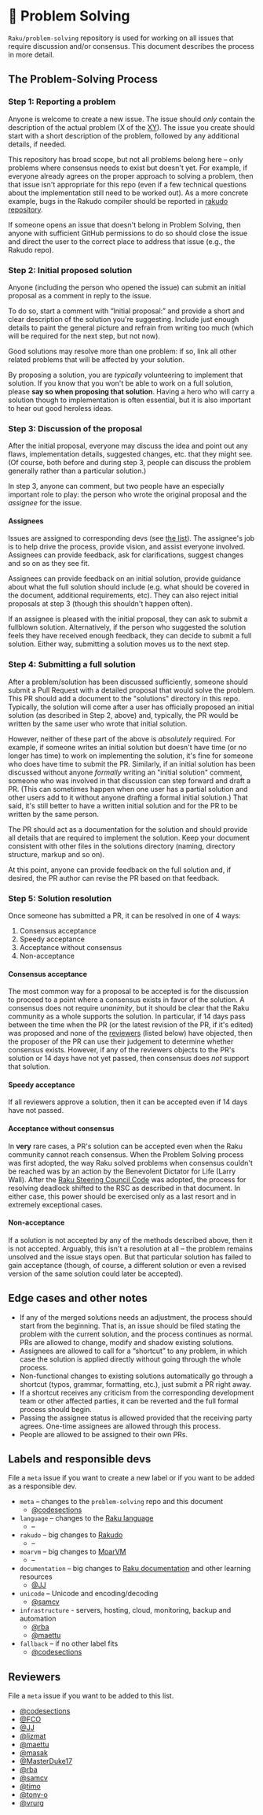 # 🦋 Problem Solving

`Raku/problem-solving` repository is used for working on all issues
that require discussion and/or consensus. This document describes the
process in more detail.

## The Problem-Solving Process
### Step 1: Reporting a problem

Anyone is welcome to create a new issue. The issue should *only*
contain the description of the actual problem (X of the
[XY](https://en.wikipedia.org/wiki/XY_problem)). The issue you
create should start with a short description of the problem,
followed by any additional details, if needed.

This repository has broad scope, but not all problems belong
here – only problems where consensus needs to exist but doesn't yet.
For example, if everyone already agrees on the proper approach to 
solving a problem, then that issue isn't appropriate for this repo 
(even if a few technical questions about the implementation still 
need to be worked out).  As a more concrete example, bugs in the 
Rakudo compiler should be reported in
[rakudo repository](https://github.com/rakudo/rakudo/issues).

If someone opens an issue that doesn't belong in Problem Solving,
then anyone with sufficient GitHub permissions to do so should close
the issue and direct the user to the correct place to address that 
issue (e.g., the Rakudo repo).

### Step 2: Initial proposed solution

Anyone (including the person who opened the issue) can
submit an initial proposal as a comment in reply to the issue. 

To do so, start a comment with “Initial proposal:” and provide a short and
clear description of the solution you're suggesting. Include just enough 
details to paint the general picture and refrain from writing too much 
(which will be required for the next step, but not now).

Good solutions may resolve more than one problem: if so, link all other
related problems that will be affected by your solution.

By proposing a solution, you are _typically_ volunteering to implement 
that solution.  If you know that you won't be able to work on a 
full solution, please **say so when proposing that solution**. Having a 
hero who will carry a solution though to implementation is often 
essential, but it is also  important to hear out good heroless ideas.

### Step 3: Discussion of the proposal

After the initial proposal, everyone may discuss the idea and point
out any flaws, implementation details, suggested changes, etc. that 
they might see.  (Of course, both before and during step 3, people 
can discuss the problem generally rather than a particular solution.)

In step 3, anyone can comment, but two people have an especially 
important role to play: the person who wrote the original proposal
and the _assignee_ for the issue.

#### Assignees

Issues are assigned to corresponding devs (see
[the list](#labels-and-responsible-devs)). The assignee's job is
to help drive the process, provide vision, and assist everyone
involved. Assignees can provide feedback, ask for clarifications,
suggest changes and so on as they see fit. 

Assignees can provide feedback on an initial solution, provide guidance
about what the full solution should include (e.g. what should be
covered in the document, additional requirements, etc). They can also 
reject initial proposals at step 3 (though this shouldn't happen often).

If an assignee is pleased with the initial proposal, they can ask to
submit a fullblown solution.  Alternatively, if the person who suggested 
the solution feels they have received enough feedback, they can decide to
submit a full solution.  Either way, submitting a solution moves us to the
next step.


### Step 4: Submitting a full solution

After a problem/solution has been discussed sufficiently, someone should
submit a Pull Request with a detailed proposal that would solve the problem.  
This PR should add a document to the "solutions" directory in this repo.
Typically, the solution will come after a user has officially proposed an
initial solution (as described in Step 2, above) and, typically, the PR would
be written by the same user who wrote that initial solution.

However, neither of these part of the above is _absolutely_ required.  For 
example, if someone writes an initial solution but doesn't have time (or no
longer has time) to work on implementing the solution, it's fine for someone 
who does have time to submit the PR.  Similarly, if an initial solution has 
been discussed without anyone _formally_ writing an "initial solution" comment,
someone who was involved in that discussion can step forward and draft a PR. 
(This can sometimes happen when one user has a partial solution and other
users add to it without anyone drafting a formal initial solution.)  That said,
it's still better to have a written initial solution and for the PR to be written
by the same person.

The PR should act as a documentation for the solution and should provide
all details that are required to implement the solution. Keep your document
consistent with other files in the solutions directory (naming, directory
structure, markup and so on).

At this point, anyone can provide feedback on the full solution and, if
desired, the PR author can revise the PR based on that feedback.


### Step 5: Solution resolution

Once someone has submitted a PR, it can be resolved in one of 4 ways:

1. Consensus acceptance
2. Speedy acceptance
3. Acceptance without consensus
4. Non-acceptance

#### Consensus acceptance

The most common way for a proposal to be accepted is for the discussion to
proceed to a point where a consensus exists in favor of the solution.  A 
consensus does not require _unanimity_, but it should be clear that the
Raku community as a whole supports the solution.  In particular, if 14 days
pass between the time when the PR (or the latest revision of the PR, if it's 
edited) was proposed and none of the [reviewers](#reviewers) (listed below) 
have objected, then the proposer of the PR can use their judgement to determine
whether consensus exists.  However, if any of the reviewers objects to the PR's 
solution or 14 days have not yet passed, then consensus does *not* support
that solution.

#### Speedy acceptance

If all reviewers approve a solution, then it can be accepted even if 14 days
have not passed.

#### Acceptance without consensus

In **very** rare cases, a PR's solution can be accepted even when the Raku
community cannot reach consensus.  When the Problem Solving process was first
adopted, the way Raku solved problems when consensus couldn't be reached was by
an action by the Benevolent Dictator for Life (Larry Wall).  After the [Raku 
Steering Council Code](https://github.com/Raku/Raku-Steering-Council/blob/main/papers/Raku_Steering_Council_Code.md) 
was adopted, the process for resolving deadlock shifted to the RSC as 
described in that document.  In either case, this power should be exercised 
only as a last resort and in extremely exceptional cases.

#### Non-acceptance

If a solution is not accepted by any of the methods described above, then 
it is not accepted.  Arguably, this isn't a resolution at all – the problem
remains unsolved and the issue stays open.  But that particular solution
has failed to gain acceptance (though, of course, a different solution or 
even a revised version of the same solution could later be accepted).


## Edge cases and other notes

* If any of the merged solutions needs an adjustment, the process should
  start from the beginning. That is, an issue should be filed stating
  the problem with the current solution, and the process continues as
  normal. PRs are allowed to change, modify and shadow existing
  solutions.
* Assignees are allowed to call for a “shortcut” to any problem, in
  which case the solution is applied directly without going through
  the whole process.
* Non-functional changes to existing solutions automatically go
  through a shortcut (typos, grammar, formatting, etc.), just submit
  a PR right away.
* If a shortcut receives any criticism from the corresponding
  development team or other affected parties, it can be reverted and
  the full formal process should begin.
* Passing the assignee status is allowed provided that the receiving
  party agrees. One-time assignees are allowed through this process.
* People are allowed to be assigned to their own PRs.



## Labels and responsible devs

File a `meta` issue if you want to create a new label or if you want
to be added as a responsible dev.

* `meta` – changes to the `problem-solving` repo and this document
  * [@codesections](https://github.com/codesections)
* `language` – changes to the [Raku language](https://github.com/perl6/roast/)
  * –
* `rakudo` – big changes to [Rakudo](https://github.com/rakudo/rakudo/)
  * –
* `moarvm` – big changes to [MoarVM](https://github.com/MoarVM/MoarVM)
  * –
* `documentation` – big changes to
  [Raku documentation](https://github.com/Raku/doc/) and other learning
  resources
  * [@JJ](https://github.com/JJ)
* `unicode` – Unicode and encoding/decoding
  * [@samcv](https://github.com/samcv)
* `infrastructure` - servers, hosting, cloud, monitoring, backup and automation
  * [@rba](https://github.com/rba)
  * [@maettu](https://github.com/maettu)
* `fallback` – if no other label fits
  * [@codesections](https://github.com/codesections)

## Reviewers

File a `meta` issue if you want to be added to this list.

* [@codesections](https://github.com/codesections)
* [@FCO](https://github.com/FCO)
* [@JJ](https://github.com/JJ)
* [@lizmat](https://github.com/lizmat/)
* [@maettu](https://github.com/maettu)
* [@masak](https://github.com/masak)
* [@MasterDuke17](https://github.com/MasterDuke17)
* [@rba](https://github.com/rba)
* [@samcv](https://github.com/samcv)
* [@timo](https://github.com/timo)
* [@tony-o](https://github.com/tony-o)
* [@vrurg](https://github.com/vrurg)
